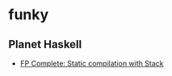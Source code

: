 # funky

## Planet Haskell
- [FP Complete: Static compilation with Stack](http://www.fpcomplete.com/blog/2016/10/static-compilation-with-stack)


